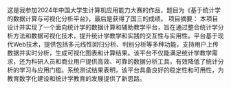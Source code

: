 这是我参加2024年中国大学生计算机应用能力大赛的作品，题目为《基于统计学的数据计算与可视化分析平台》，最后是获得了国三的成绩。
项目摘要：
本项目设计并实现了一个面向统计学的数据计算和辅助教学平台，旨在通过整合统计学分析方法和数据可视化技术，提升统计学教学和实践的交互性与实用性。平台基于现代Web技术，提供包括多元线性回归分析、判别分析等多种功能，支持用户上传数据并实时分析，生成可视化图表和计算结果。该平台不仅能满足统计学教学需求，还为科研人员和商业用户提供高效、可靠的数据分析工具，有效降低了统计分析的学习与应用门槛。系统测试结果表明，该平台具备良好的稳定性和可用性，为教育数字化建设和统计学教育的发展提供了新思路。
